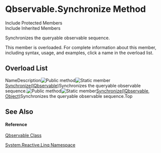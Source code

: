 # Qbservable.Synchronize Method

Include Protected Members  
Include Inherited Members

Synchronizes the queryable observable sequence.

This member is overloaded. For complete information about this member, including syntax, usage, and examples, click a name in the overload list.

## Overload List

NameDescription![Public method](https://reactiveui.net/assets/img/Hh303103.pubmethod(en-us,VS.103).gif "Public method")![Static member](https://reactiveui.net/assets/img/Hh244319.static(en-us,VS.103).gif "Static member")[Synchronize<TSource>(IQbservable<TSource>)](https://msdn.microsoft.com/en-us/library/m:system.reactive.linq.qbservable.synchronize%60%601(system.reactive.linq.iqbservable%7b%60%600%7d)(v=VS.103))Synchronizes the queryable observable sequence.![Public method](https://reactiveui.net/assets/img/Hh303103.pubmethod(en-us,VS.103).gif "Public method")![Static member](https://reactiveui.net/assets/img/Hh244319.static(en-us,VS.103).gif "Static member")[Synchronize<TSource>(IQbservable<TSource>, Object)](https://msdn.microsoft.com/en-us/library/m:system.reactive.linq.qbservable.synchronize%60%601(system.reactive.linq.iqbservable%7b%60%600%7d%2csystem.object)(v=VS.103))Synchronizes the queryable observable sequence.Top

## See Also

#### Reference

[Qbservable Class](Qbservable\Qbservable.md)

[System.Reactive.Linq Namespace](System.Reactive.Linq\System.Reactive.Linq.md)
